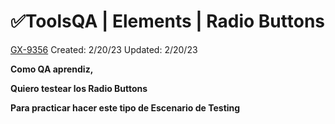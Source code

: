 # ✅ToolsQA | Elements | Radio Buttons

[GX-9356](https://upexgalaxy9.atlassian.net/browse/GX-9356) Created: 2/20/23 Updated: 2/20/23

**Como QA aprendiz,**

**Quiero testear los Radio Buttons**

**Para practicar hacer este tipo de Escenario de Testing**